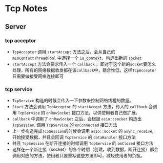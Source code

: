 # Tcp Notes

## Server
### tcp acceptor
- `TcpAcceptor` 调用 `startAccept` 方法之后，会从自己的 `mIoContextThreadPool` 中选择一个 `io_context`，构造出新的 `socket`
- `startAccept` 方法会要求传入一个 `callback` ，即对于这个新的`socket`要怎么处理，所有的网络数据收发都在该`callback`中，耦合性低，这样`TcpAcceptor`只需要做接受网络连接即可

### tcp service
- `TcpService` 构造的时候会传入一下参数来控制网络线程的数量。
- `Start` 方法会调用 `TcpAcceptor` 的 `startAccept` 方法，传入的 `callback` 会调用 `TcpService` 的 `onRawSocket` 接口方法，以供使用者自己做扩展。
- `callback` 中调用了 `onRawSocket` 之后，会根据 `asio::socket` 构造出 `TcpSession`, 调用 `TcpService` 的 `onConnected` 接口方法
- 上一步构造完成`TcpSession`的时候会调用 `asio::socket` 的 `async_receive`, 开始接受数据，并且会回调 `TcpService` 的 `dataHandler` 接口方法
- 并且 `TcpSession` 在断开连接的时候调用 `TcpService` 的 `onClosed` 接口方法
- 这样在一个新连接（socket）的各个时期（创建，收到数据，断开连接）都会调用对应的方法，使用者只要重写这些方法即可，减轻使用者的负担。